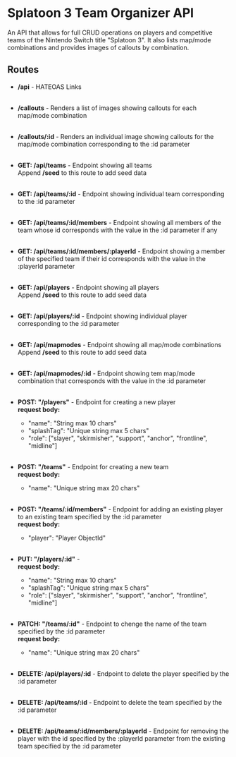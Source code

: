 # Splatoon 3 Team Organizer API
An API that allows for full CRUD operations on players and competitive teams of the Nintendo Switch title "Splatoon 3".  It also lists map/mode combinations and provides images of callouts by combination.
## Routes
- **/api** - HATEOAS Links
<br><br>
  
- **/callouts** - Renders a list of images showing callouts for each map/mode combination
<br><br>

- **/callouts/:id** - Renders an individual image showing callouts for the map/mode combination corresponding to the :id parameter
<br><br>

- **GET: /api/teams** - Endpoint showing all teams<br>
Append **/seed** to this route to add seed data
<br><br>

- **GET: /api/teams/:id** - Endpoint showing individual team corresponding to the :id parameter
<br><br>

- **GET: /api/teams/:id/members** - Endpoint showing all members of the team whose id corresponds with the value in the :id parameter if any
<br><br>

- **GET: /api/teams/:id/members/:playerId** - Endpoint showing a member of the specified team if their id corresponds with the value in the :playerId parameter
<br><br>

- **GET: /api/players** - Endpoint showing all players<br>
Append **/seed** to this route to add seed data
<br><br>

- **GET: /api/players/:id** - Endpoint showing individual player corresponding to the :id parameter
<br><br>

- **GET: /api/mapmodes** - Endpoint showing all map/mode combinations<br>
Append **/seed** to this route to add seed data
<br><br>

- **GET: /api/mapmodes/:id** - Endpoint showing tem map/mode combination that corresponds with the value in the :id parameter
<br><br>

- **POST: "/players"** - Endpoint for creating a new player<br>
**request body:**
  - "name": "String max 10 chars"
  - "splashTag": "Unique string max 5 chars"
  - "role": ["slayer", "skirmisher", "support", "anchor", "frontline", "midline"]
<br><br>

- **POST: "/teams"** - Endpoint for creating a new team<br>
**request body:**
  - "name": "Unique string max 20 chars"
<br><br>

- **POST: "/teams/:id/members"** - Endpoint for adding an existing player to an existing team specified by the :id parameter<br>
**request body:**
  - "player": "Player ObjectId"
<br><br>

- **PUT: "/players/:id"** - <br>
**request body:**
  - "name": "String max 10 chars"
  - "splashTag": "Unique string max 5 chars"
  - "role": ["slayer", "skirmisher", "support", "anchor", "frontline", "midline"]
<br><br>

- **PATCH: "/teams/:id"** - Endpoint to chenge the name of the team specified by the :id parameter<br>
**request body:**
  - "name": "Unique string max 20 chars"
<br><br>

- **DELETE: /api/players/:id** - Endpoint to delete the player specified by the :id parameter
<br><br>

- **DELETE: /api/teams/:id** - Endpoint to delete the team specified by the :id parameter
<br><br>

- **DELETE: /api/teams/:id/members/:playerId** - Endpoint for removing the player with the id specified by the :playerId parameter from the existing team specified by the :id parameter
<br><br>
